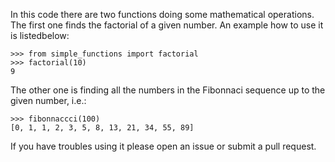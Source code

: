 In this code there are two functions doing some mathematical operations. The first one finds the factorial of a given number. An example how to use it is listedbelow: 

    >>> from simple_functions import factorial
    >>> factorial(10)
    9

The other one is finding all the numbers in the Fibonnaci sequence up to the given number, i.e.:

    >>> fibonnaccci(100)
    [0, 1, 1, 2, 3, 5, 8, 13, 21, 34, 55, 89]

If you have troubles using it please open an issue or submit a pull request.
